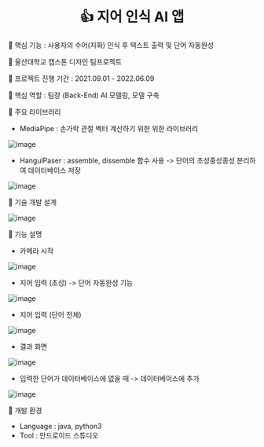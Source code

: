 
<h1 align="center">
    👍 지어 인식 AI 앱 
</h1>

🌟 핵심 기능 : 사용자의 수어(지화) 인식 후 텍스트 출력 및 단어 자동완성 

🌟 울산대학교 캡스톤 디자인 팀프로젝트

🌟 프로젝트 진행 기간 : 2021.09.01 - 2022.06.09

🌟 핵심 역할 : 팀장 (Back-End) AI 모델링, 모델 구축

🌟 주요 라이브러리

* MediaPipe : 손가락 관절 벡터 계산하기 위한 위한 라이브러리

![image](https://github.com/user-attachments/assets/4ea1d6fb-c536-4418-90e2-1f047313716d)


* HangulPaser : assemble, dissemble 함수 사용 -> 단어의 초성중성종성 분리하여 데이터베이스 저장

![image](https://github.com/user-attachments/assets/18829b53-e336-480c-97a8-846ec806e6aa)

🌟 기술 개발 설계

![image](https://github.com/user-attachments/assets/5941acaf-ee6f-49fd-ba15-91cdbe01f1f0)

🌟 기능 설명

* 카메라 시작

![image](https://github.com/user-attachments/assets/02357f59-8f9d-4a96-8af7-5cebeedf61de)

* 지어 입력 (초성) -> 단어 자동완성 기능

![image](https://github.com/user-attachments/assets/dfac98ec-5b49-4709-9cd2-d29b2a709d9a)

* 지어 입력 (단어 전체)

![image](https://github.com/user-attachments/assets/8baa64fb-2ebc-4f7b-bb0a-5bd43999905a)

* 결과 화면

![image](https://github.com/user-attachments/assets/504ea420-ee8f-4735-9b36-f406c6580d98)

* 입력한 단어가 데이터베이스에 없을 때 -> 데이터베이스에 추가

![image](https://github.com/user-attachments/assets/4abac133-d55a-4409-90f0-e2d97b07b49e)

🌟 개발 환경
* Language : java, python3
* Tool : 안드로이드 스튜디오


